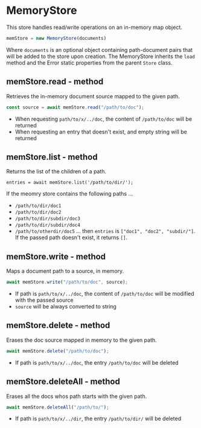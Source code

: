 MemoryStore
============================================================================
This store handles read/write operations on an in-memory map object.
```js
memStore = new MemoryStore(documents)
```
Where `documents` is an optional object containing path-document pairs that
will be added to the store upon creation.
The MemoryStore inherits the `load` method and the Error static properties
from the parent `Store` class.
  
memStore.read - method
------------------------------------------------------------------------
Retrieves the in-memory document source mapped to the given path.
```js
const source = await memStore.read("/path/to/doc");
```
- When requesting `path/to/x/../doc`, the content of `/path/to/doc` will
  be returned
- When requesting an entry that doesn't exist, and empty string will be
  returned
  
memStore.list - method
------------------------------------------------------------------------
Returns the list of the children of a path.
```
entries = await memStore.list('/path/to/dir/');
```
If the meomry store contains the following paths ...
- `/path/to/dir/doc1`
- `/path/to/dir/doc2`
- `/path/to/dir/subdir/doc3`
- `/path/to/dir/subdir/doc4`
- `/path/to/otherdir/doc5`
... then `entries` is `["doc1", "doc2", "subdir/"]`.
If the passed path doesn't exist, it returns `[]`.
  
memStore.write - method
------------------------------------------------------------------------
Maps a document path to a source, in memory.
```js
await memStore.write("/path/to/doc", source);
```
- If path is `path/to/x/../doc`, the content of `/path/to/doc` will
  be modified with the passed source
- `source` will be always converted to string
  
memStore.delete - method
------------------------------------------------------------------------
Erases the doc source mapped in memory to the given path.
```js
await memStore.delete("/path/to/doc");
```
- If path is `path/to/x/../doc`, the entry `/path/to/doc` will be deleted
  
memStore.deleteAll - method
------------------------------------------------------------------------
Erases all the docs whos path starts with the given path.
```js
await memStore.deleteAll("/path/to/");
```
- If path is `path/to/x/../dir`, the entry `/path/to/dir/` will be deleted
  

